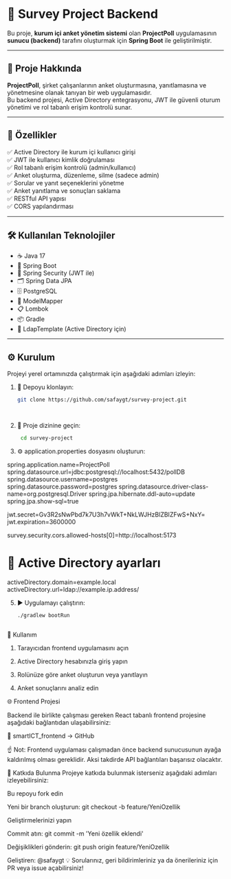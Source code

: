 # 🚀 Survey Project Backend

Bu proje, **kurum içi anket yönetim sistemi** olan **ProjectPoll** uygulamasının **sunucu (backend)** tarafını oluşturmak için **Spring Boot** ile geliştirilmiştir.

---

## 📌 Proje Hakkında

**ProjectPoll**, şirket çalışanlarının anket oluşturmasına, yanıtlamasına ve yönetmesine olanak tanıyan bir web uygulamasıdır.  
Bu backend projesi, Active Directory entegrasyonu, JWT ile güvenli oturum yönetimi ve rol tabanlı erişim kontrolü sunar.

---

## 🎯 Özellikler

✅ Active Directory ile kurum içi kullanıcı girişi  
✅ JWT ile kullanıcı kimlik doğrulaması  
✅ Rol tabanlı erişim kontrolü (admin/kullanıcı)  
✅ Anket oluşturma, düzenleme, silme (sadece admin)  
✅ Sorular ve yanıt seçeneklerini yönetme  
✅ Anket yanıtlama ve sonuçları saklama  
✅ RESTful API yapısı  
✅ CORS yapılandırması

---

## 🛠️ Kullanılan Teknolojiler

- ☕ Java 17  
- 🌱 Spring Boot  
- 🔐 Spring Security (JWT ile)  
- 🗂 Spring Data JPA  
- 🗄️ PostgreSQL  
- 🧠 ModelMapper  
- 📋 Lombok  
- 📦 Gradle  
- 🧩 LdapTemplate (Active Directory için)

---

## ⚙️ Kurulum

Projeyi yerel ortamınızda çalıştırmak için aşağıdaki adımları izleyin:

1. 🔽 Depoyu klonlayın:

   ```bash
   git clone https://github.com/safaygt/survey-project.git

  
2. 📁 Proje dizinine geçin:

   ```bash
    cd survey-project


3. ⚙️ application.properties dosyasını oluşturun:

spring.application.name=ProjectPoll
spring.datasource.url=jdbc:postgresql://localhost:5432/pollDB
spring.datasource.username=postgres
spring.datasource.password=postgres
spring.datasource.driver-class-name=org.postgresql.Driver
spring.jpa.hibernate.ddl-auto=update 
spring.jpa.show-sql=true 

jwt.secret=Gv3R2sNwPbd7k7U3h7vWkT+NkLWJHzBlZBIZFwS+NxY= 
jwt.expiration=3600000

survey.security.cors.allowed-hosts[0]=http://localhost:5173

# 🔐 Active Directory ayarları
activeDirectory.domain=example.local
activeDirectory.url=ldap://example.ip.address/


5. ▶️ Uygulamayı çalıştırın:

   ```bash
   ./gradlew bootRun

   

🧪 Kullanım
1. Tarayıcıdan frontend uygulamasını açın

2. Active Directory hesabınızla giriş yapın

3. Rolünüze göre anket oluşturun veya yanıtlayın

4. Anket sonuçlarını analiz edin



🌐 Frontend Projesi

Backend ile birlikte çalışması gereken React tabanlı frontend projesine aşağıdaki bağlantıdan ulaşabilirsiniz:

📎 smartICT_frontend → GitHub

☝️ Not: Frontend uygulaması çalışmadan önce backend sunucusunun ayağa kaldırılmış olması gereklidir. Aksi takdirde API bağlantıları başarısız olacaktır.



🤝 Katkıda Bulunma
Projeye katkıda bulunmak isterseniz aşağıdaki adımları izleyebilirsiniz:

Bu repoyu fork edin

Yeni bir branch oluşturun:
  git checkout -b feature/YeniOzellik

Geliştirmelerinizi yapın

Commit atın:
  git commit -m 'Yeni özellik eklendi'

Değişiklikleri gönderin:
  git push origin feature/YeniOzellik




Geliştiren: @safaygt
💡 Sorularınız, geri bildirimleriniz ya da önerileriniz için PR veya issue açabilirsiniz!

